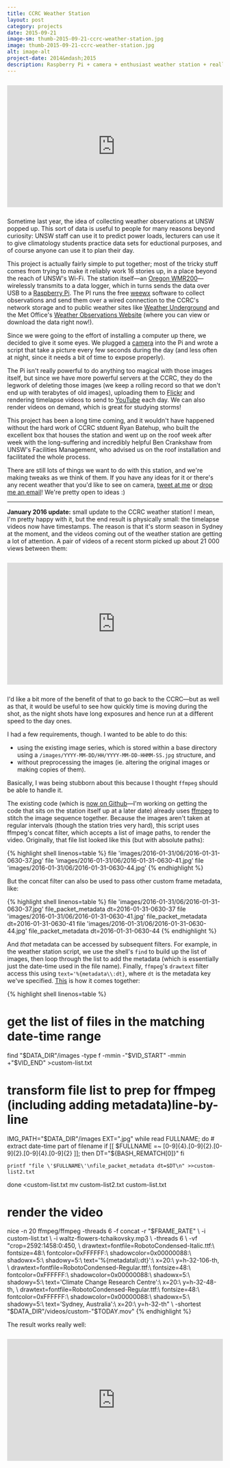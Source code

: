 ```yaml
---
title: CCRC Weather Station
layout: post
category: projects
date: 2015-09-21
image-sm: thumb-2015-09-21-ccrc-weather-station.jpg
image: thumb-2015-09-21-ccrc-weather-station.jpg
alt: image-alt
project-date: 2014&mdash;2015
description: Raspberry Pi + camera + enthusiast weather station + really tall building = epic weather data
---
```

<!-- Youtube embed -->
<div markdown="0" style="text-align:center; position: relative; height: 0; padding-bottom: 56.25%; margin-top: 25px; margin-bottom: 25px;">
	<iframe style="position: absolute; top: 0; left: 0; width: 100%; height: 100%;" src="https://www.youtube.com/embed/_4XGPOtL_NU?list=PLPA1_XSKQBZaasniybfRbSRYUNF91_y5U" frameborder="0" allowfullscreen></iframe>
</div>

Sometime last year, the idea of collecting weather observations at UNSW popped up. This sort of data is useful to people for many reasons beyond curiosity: UNSW staff can use it to predict power loads, lecturers can use it to give climatology students practice data sets for eductional purposes, and of course anyone can use it to plan their day.

This project is actually fairly simple to put together; most of the tricky stuff comes from trying to make it reliably work 16 stories up, in a place beyond the reach of UNSW's Wi-Fi. The station itself—an [Oregon WMR200](http://shop.australiangeographic.com.au/oregon-weather-station-wmr200.html)—wirelessly transmits to a data logger, which in turns sends the data over USB to a [Raspberry Pi](http://www.raspberrypi.org/). The PI runs the free [weewx](http://www.weewx.com) software to collect observations and send them over a wired connection to the CCRC's network storage and to public weather sites like [Weather Underground](http://www.wunderground.com/personal-weather-station/dashboard?ID=INEWSOUT602) and the Met Office's [Weather Observations Website](http://bom-wow.metoffice.gov.uk/graphdata?requestedAction=REQUEST&siteID=919586001) (where you can view or download the data right now!).

Since we were going to the effort of installing a computer up there, we decided to give it some eyes. We plugged a [camera](http://www.raspberrypi.org/camera) into the Pi and wrote a script that take a picture every few seconds during the day (and less often at night, since it needs a bit of time to expose properly).

The Pi isn't really powerful to do anything too magical with those images itself, but since we have more powerful servers at the CCRC, they do the legwork of deleting those images (we keep a rolling record so that we don't end up with terabytes of old images), uploading them to [Flickr](http://www.flickr.com/photos/ccrc_weather/) and rendering timelapse videos to send to [YouTube](https://www.youtube.com/channel/UCeiNSkPn47gxultHDuJZEYw) each day. We can also render videos on demand, which is great for studying storms!

This project has been a long time coming, and it wouldn't have happened without the hard work of CCRC stduent Ryan Batehup, who built the excellent box that houses the station and went up on the roof week after week with the long-suffering and incredibly helpful Ben Crankshaw from UNSW's Facilities Management, who advised us on the roof installation and facilitated the whole process.

There are still lots of things we want to do with this station, and we're making tweaks as we think of them. If you have any ideas for it or there's any recent weather that you'd like to see on camera, [tweet at me](https://twitter.com/intent/tweet?text=@rensa_co&related=rensa_co) or [drop me an email](mailto:j.goldie@unsw.edu.au)! We're pretty open to ideas :)

<hr>

**January 2016 update:** small update to the CCRC weather station! I mean, I'm pretty happy with it, but the end result is physically small: the timelapse videos now have timestamps. The reason is that it's storm season in Sydney at the moment, and the videos coming out of the weather station are getting a lot of attention. A pair of videos of a recent storm picked up about 21 000 views between them:

<!-- Youtube embed -->
<div markdown="0" style="text-align:center; position: relative; height: 0; padding-bottom: 56.25%; margin-top: 25px; margin-bottom: 25px;">
	<iframe style="position: absolute; top: 0; left: 0; width: 100%; height: 100%;" src="https://www.youtube.com/embed/r9QelVBENoo?list=PLPA1_XSKQBZaasniybfRbSRYUNF91_y5U" frameborder="0" allowfullscreen></iframe>
</div>

I'd like a bit more of the benefit of that to go back to the CCRC—but as well as that, it would be useful to see how quickly time is moving during the shot, as the night shots have long exposures and hence run at a different speed to the day ones.

I had a few requirements, though. I wanted to be able to do this:

- using the existing image series, which is stored within a base directory using a `/images/YYYY-MM-DD/HH/YYYY-MM-DD-HHMM-SS.jpg` structure, and
- without preprocessing the images (ie. altering the original images or making copies of them).

Basically, I was being stubborn about this because I thought `ffmpeg` should be able to handle it.

The existing code (which is [now on Github](https://github.com/rensa/ccrc-weather-station-uploads)—I'm working on getting the code that sits on the station itself up at a later date) already uses [ffmpeg](https://ffmpeg.org/) to stitch the image sequence together. Because the images aren't taken at regular intervals (though the station tries very hard), this script uses ffmpeg's concat filter, which accepts a list of image paths, to render the video. Originally, that file list looked like this (but with absolute paths):

{% highlight shell linenos=table %}
file 'images/2016-01-31/06/2016-01-31-0630-37.jpg'
file 'images/2016-01-31/06/2016-01-31-0630-41.jpg'
file 'images/2016-01-31/06/2016-01-31-0630-44.jpg'
{% endhighlight %}

But the concat filter can also be used to pass other custom frame metadata, like:

{% highlight shell linenos=table %}
file 'images/2016-01-31/06/2016-01-31-0630-37.jpg'
file_packet_metadata dt=2016-01-31-0630-37
file 'images/2016-01-31/06/2016-01-31-0630-41.jpg'
file_packet_metadata dt=2016-01-31-0630-41
file 'images/2016-01-31/06/2016-01-31-0630-44.jpg'
file_packet_metadata dt=2016-01-31-0630-44
{% endhighlight %}

And _that_ metadata can be accessed by subsequent filters. For example, in the weather station script, we use the shell's `find` to build up the list of images, then loop through the list to add the metadata (which is essentially just the date-time used in the file name). Finally, `ffmpeg`'s `drawtext` filter access this using `text='%{metadata\\:dt}`, where `dt` is the metadata key we've specified. [This](https://github.com/rensa/ccrc-weather-station-uploads/blob/master/custom-youtube.sh) is how it comes together:

{% highlight shell linenos=table %}
# get the list of files in the matching date-time range
find "$DATA_DIR"/images -type f -mmin -"$VID_START" -mmin +"$VID_END" >custom-list.txt

# transform file list to prep for ffmpeg (including adding metadata)line-by-line
IMG_PATH="$DATA_DIR"/images
EXT=".jpg"
while read FULLNAME; do
    # extract date-time part of filename
    if [[ $FULLNAME =~ [0-9]{4}.[0-9]{2}.[0-9]{2}.[0-9]{4}.[0-9]{2} ]]; then
        DT="${BASH_REMATCH[0]}"
    fi

    printf "file \'$FULLNAME\'\nfile_packet_metadata dt=$DT\n" >>custom-list2.txt
done <custom-list.txt
mv custom-list2.txt custom-list.txt

# render the video
nice -n 20 ffmpeg/ffmpeg -threads 6 -f concat -r "$FRAME_RATE" \
    -i custom-list.txt \
    -i waltz-flowers-tchaikovsky.mp3 \
    -threads 6 \
    -vf "crop=2592:1458:0:450, \
        drawtext=fontfile=RobotoCondensed-Italic.ttf:\
            fontsize=48:\
            fontcolor=0xFFFFFF:\
            shadowcolor=0x00000088:\
            shadowx=5:\
            shadowy=5:\
            text='%{metadata\\:dt}':\
            x=20:\
            y=h-32-106-th, \
        drawtext=fontfile=RobotoCondensed-Regular.ttf:\
            fontsize=48:\
            fontcolor=0xFFFFFF:\
            shadowcolor=0x00000088:\
            shadowx=5:\
            shadowy=5:\
            text='Climate Change Research Centre':\
            x=20:\
            y=h-32-48-th, \
        drawtext=fontfile=RobotoCondensed-Regular.ttf:\
            fontsize=48:\
            fontcolor=0xFFFFFF:\
            shadowcolor=0x00000088:\
            shadowx=5:\
            shadowy=5:\
            text='Sydney, Australia':\
            x=20:\
            y=h-32-th" \
    -shortest "$DATA_DIR"/videos/custom-"$TODAY.mov"
{% endhighlight %}

The result works really well:

<!-- Youtube embed -->
<div markdown="0" style="text-align:center; position: relative; height: 0; padding-bottom: 56.25%; margin-top: 25px; margin-bottom: 25px;">
	<iframe style="position: absolute; top: 0; left: 0; width: 100%; height: 100%;" src="https://www.youtube.com/embed/nq4ZGtLOw6Q?index=5&list=PLPA1_XSKQBZaasniybfRbSRYUNF91_y5U" frameborder="0" allowfullscreen></iframe>
</div>